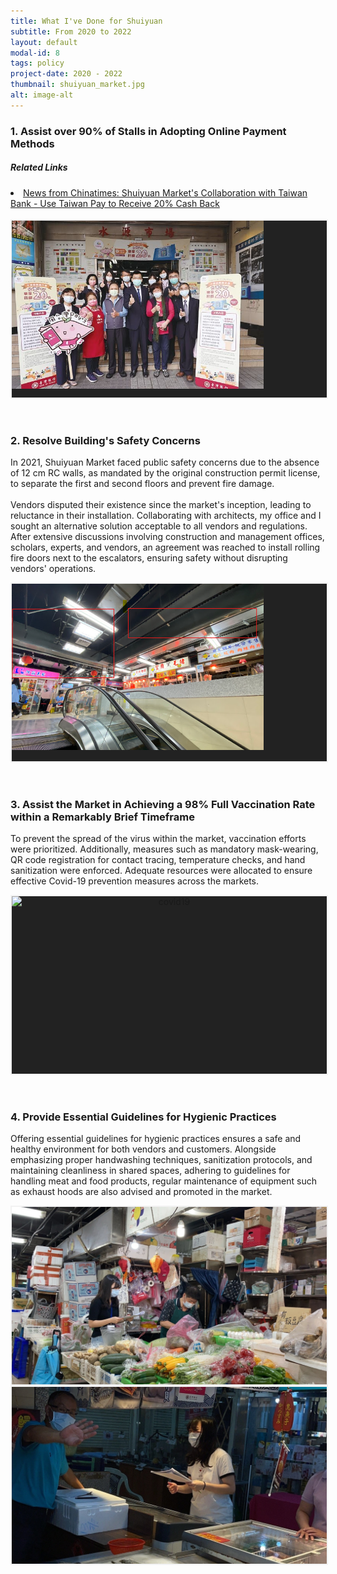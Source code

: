 ```yaml
---
title: What I've Done for Shuiyuan
subtitle: From 2020 to 2022
layout: default
modal-id: 8
tags: policy
project-date: 2020 - 2022
thumbnail: shuiyuan_market.jpg
alt: image-alt
---
```

<html>
<head>
    <meta name="viewport" content="width=device-width, initial-scale=1.0">
    <style>
        .photo-container {
            display: flex;
            justify-content: center;
            align-items: center;
            width: 100%;
            height: 0;
            padding-bottom: 56.25%; /* Aspect ratio 16:9 */
            position: relative;
            overflow: hidden;
            background-color: #222222; /* Set your desired background color here */
            border: 2px solid #f2f2f2; /* Set your desired border color here */
        }
        .photo-container iframe, 
        .photo-container img {
            position: absolute;
            top: 0;
            left: 0;
            width: 100%;
            height: 100%;
            object-fit: contain;
        }
    </style>
</head>
<body>
    <h3>1. Assist over 90% of Stalls in Adopting Online Payment Methods</h3>
    <h5>Related Links</h5>
    <li><a href="https://www.chinatimes.com/newspapers/20211111000972-260210?chdtv">News from Chinatimes: Shuiyuan Market's Collaboration with Taiwan Bank - Use Taiwan Pay to Receive 20% Cash Back</a></li>
    <br>
    <div class="photo-container" style="text-align: center;">
        <img src="img/portfolio/contactless_pay.jpg" alt="online_pay" style="max-width: 80%; height: auto;">
    </div>
    <br>
    <br>
    <h3>2. Resolve Building's Safety Concerns</h3>
    <p>In 2021, Shuiyuan Market faced public safety concerns due to the absence of 12 cm RC walls, as mandated by the original construction permit license, to separate the first and second floors and prevent fire damage. <br><br> Vendors disputed their existence since the market's inception, leading to reluctance in their installation. Collaborating with architects, my office and I sought an alternative solution acceptable to all vendors and regulations. After extensive discussions involving construction and management offices, scholars, experts, and vendors, an agreement was reached to install rolling fire doors next to the escalators, ensuring safety without disrupting vendors' operations.</p>
    <div class="photo-container" style="text-align: center;">
        <img src="img/portfolio/firewall.png" alt="safty_concern" style="max-width: 80%; height: auto;">
    </div>
    <br>
    <br>
    <h3>3. Assist the Market in Achieving a 98% Full Vaccination Rate within a Remarkably Brief Timeframe</h3>
    <p>To prevent the spread of the virus within the market, vaccination efforts were prioritized. Additionally, measures such as mandatory mask-wearing, QR code registration for contact tracing, temperature checks, and hand sanitization were enforced. Adequate resources were allocated to ensure effective Covid-19 prevention measures across the markets.</p>
    <div class="photo-container" style="text-align: center;">
        <img src="img/portfolio/covid19.JPG" alt="covid19" style="max-width: 100%; height: auto;">
    </div>
    <br>
    <br>
    <h3>4. Provide Essential Guidelines for Hygienic Practices</h3>
    <p>Offering essential guidelines for hygienic practices ensures a safe and healthy environment for both vendors and customers. Alongside emphasizing proper handwashing techniques, sanitization protocols, and maintaining cleanliness in shared spaces, adhering to guidelines for handling meat and food products, regular maintenance of equipment such as exhaust hoods are also advised and promoted in the market.</p>
    <div class="photo-container" style="text-align: center;">
        <img src="img/portfolio/pay2.jpg" alt="hygienic_practice" style="max-width: 100%; height: auto;">
    </div>
    <div class="photo-container" style="text-align: center;">
        <img src="img/portfolio/pay4.jpg" alt="hygienic_practice" style="max-width: 100%; height: auto;">
    </div>
    <br>
    <br>
    
</body>
</html>
